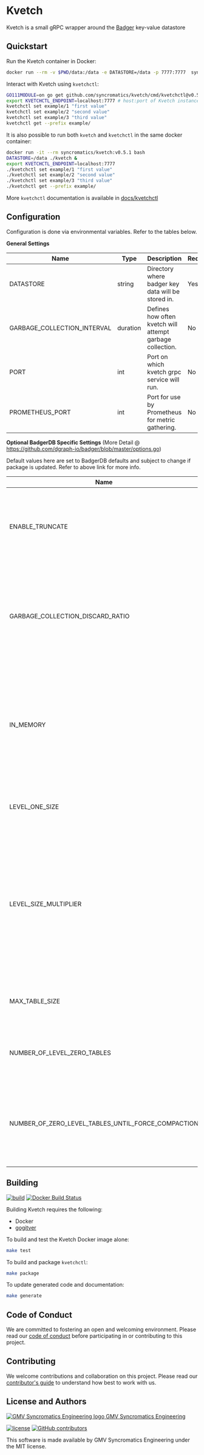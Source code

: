 # Kvetch

Kvetch is a small gRPC wrapper around the [Badger](https://github.com/dgraph-io/badger) key-value datastore

## Quickstart

Run the Kvetch container in Docker:

```bash
docker run --rm -v $PWD/data:/data -e DATASTORE=/data -p 7777:7777  syncromatics/kvetch:v0.5.1
```

Interact with Kvetch using `kvetchctl`:

```bash
GO111MODULE=on go get github.com/syncromatics/kvetch/cmd/kvetchctl@v0.5.1
export KVETCHCTL_ENDPOINT=localhost:7777 # host:port of Kvetch instance
kvetchctl set example/1 "first value"
kvetchctl set example/2 "second value"
kvetchctl set example/3 "third value"
kvetchctl get --prefix example/
```

It is also possible to run both `kvetch` and `kvetchctl` in the same docker container:

```bash
docker run -it --rm syncromatics/kvetch:v0.5.1 bash
DATASTORE=/data ./kvetch &
export KVETCHCTL_ENDPOINT=localhost:7777
./kvetchctl set example/1 "first value"
./kvetchctl set example/2 "second value"
./kvetchctl set example/3 "third value"
./kvetchctl get --prefix example/
```

More `kvetchctl` documentation is available in [docs/kvetchctl](docs/kvetchctl/kvetchctl.md)

## Configuration

Configuration is done via environmental variables. Refer to the tables below.

**General Settings**

| Name                        | Type     | Description                                               | Required | Default |
| --------------------------- | -------- | --------------------------------------------------------- | -------- | ------- |
| DATASTORE                   | string   | Directory where badger key data will be stored in.        | Yes      | `nil`   |
| GARBAGE_COLLECTION_INTERVAL | duration | Defines how often kvetch will attempt garbage collection. | No       | 5m      |
| PORT                        | int      | Port on which kvetch grpc service will run.               | No       | 7777    |
| PROMETHEUS_PORT             | int      | Port for use by Prometheus for metric gathering.          | No       | 80      |

**Optional BadgerDB Specific Settings** (More Detail @ https://github.com/dgraph-io/badger/blob/master/options.go)

Default values here are set to BadgerDB defaults and subject to change if package is updated. Refer to above link for more info.

| Name                                               | Type  | Description                                                  | Default |
| -------------------------------------------------- | ----- | ------------------------------------------------------------ | ------- |
| ENABLE_TRUNCATE                                    | bool  | Truncate indicates whether value log files should be truncated to delete corrupt data, if any. | False   |
| GARBAGE_COLLECTION_DISCARD_RATIO                   | float | Percentage of value log file that has to be expired or ready for garbage collection for that file to be eligible for garbage collection. | 0.5     |
| IN_MEMORY                                          | bool  | Sets InMemory mode to true. Everything is stored in memory. No value/sst files on disk are created. In case of a crash all data will be lost. | false   |
| LEVEL_ONE_SIZE                                     | int   | The maximum total size in bytes for Level 1 in the LSM.      | 20MB    |
| LEVEL_SIZE_MULTIPLIER                              | int   | Sets the ratio between the maximum sizes of contiguous levels in the LSM. Once a level grows to be larger than this ratio allowed, the compaction process will be triggered. | 10      |
| MAX_TABLE_SIZE                                     | int   | Sets the maximum size in bytes for each LSM table or file.   | 64MB    |
| NUMBER_OF_LEVEL_ZERO_TABLES                        | int   | Maximum number of Level 0 tables before compaction starts.   | 5       |
| NUMBER_OF_ZERO_LEVEL_TABLES_UNTIL_FORCE_COMPACTION | int   | Sets the number of Level 0 tables that once reached causes the DB to stall until compaction succeeds. | 10      |




## Building

[![build](https://github.com/syncromatics/kvetch/workflows/build/badge.svg)](https://github.com/syncromatics/kvetch/actions?query=workflow%3Abuild)
[![Docker Build Status](https://img.shields.io/docker/build/syncromatics/kvetch.svg)](https://hub.docker.com/r/syncromatics/kvetch/)

Building Kvetch requires the following:

- Docker
- [gogitver](https://github.com/syncromatics/gogitver)

To build and test the Kvetch Docker image alone:

```bash
make test
```

To build and package `kvetchctl`:

```bash
make package
```

To update generated code and documentation:

```bash
make generate
```

## Code of Conduct

We are committed to fostering an open and welcoming environment. Please read our [code of conduct](CODE_OF_CONDUCT.md) before participating in or contributing to this project.

## Contributing

We welcome contributions and collaboration on this project. Please read our [contributor's guide](CONTRIBUTING.md) to understand how best to work with us.

## License and Authors

[![GMV Syncromatics Engineering logo](https://secure.gravatar.com/avatar/645145afc5c0bc24ba24c3d86228ad39?size=16) GMV Syncromatics Engineering](https://github.com/syncromatics)

[![license](https://img.shields.io/github/license/syncromatics/kvetch.svg)](https://github.com/syncromatics/kvetch/blob/master/LICENSE)
[![GitHub contributors](https://img.shields.io/github/contributors/syncromatics/kvetch.svg)](https://github.com/syncromatics/kvetch/graphs/contributors)

This software is made available by GMV Syncromatics Engineering under the MIT license.

